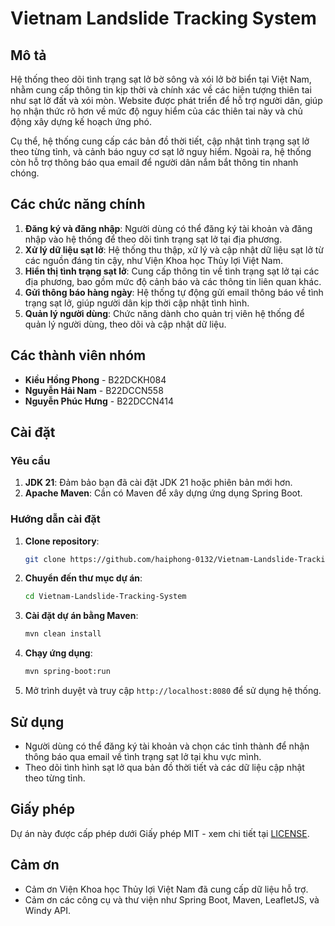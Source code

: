 
# Vietnam Landslide Tracking System

## Mô tả

Hệ thống theo dõi tình trạng sạt lở bờ sông và xói lở bờ biển tại Việt Nam, nhằm cung cấp thông tin kịp thời và chính xác về các hiện tượng thiên tai như sạt lở đất và xói mòn. Website được phát triển để hỗ trợ người dân, giúp họ nhận thức rõ hơn về mức độ nguy hiểm của các thiên tai này và chủ động xây dựng kế hoạch ứng phó.

Cụ thể, hệ thống cung cấp các bản đồ thời tiết, cập nhật tình trạng sạt lở theo từng tỉnh, và cảnh báo nguy cơ sạt lở nguy hiểm. Ngoài ra, hệ thống còn hỗ trợ thông báo qua email để người dân nắm bắt thông tin nhanh chóng.

## Các chức năng chính

1. **Đăng ký và đăng nhập**: Người dùng có thể đăng ký tài khoản và đăng nhập vào hệ thống để theo dõi tình trạng sạt lở tại địa phương.
2. **Xử lý dữ liệu sạt lở**: Hệ thống thu thập, xử lý và cập nhật dữ liệu sạt lở từ các nguồn đáng tin cậy, như Viện Khoa học Thủy lợi Việt Nam.
3. **Hiển thị tình trạng sạt lở**: Cung cấp thông tin về tình trạng sạt lở tại các địa phương, bao gồm mức độ cảnh báo và các thông tin liên quan khác.
4. **Gửi thông báo hàng ngày**: Hệ thống tự động gửi email thông báo về tình trạng sạt lở, giúp người dân kịp thời cập nhật tình hình.
5. **Quản lý người dùng**: Chức năng dành cho quản trị viên hệ thống để quản lý người dùng, theo dõi và cập nhật dữ liệu.

## Các thành viên nhóm

- **Kiều Hồng Phong** - B22DCKH084
- **Nguyễn Hải Nam** - B22DCCN558
- **Nguyễn Phúc Hưng** - B22DCCN414

## Cài đặt

### Yêu cầu

1. **JDK 21**: Đảm bảo bạn đã cài đặt JDK 21 hoặc phiên bản mới hơn.
2. **Apache Maven**: Cần có Maven để xây dựng ứng dụng Spring Boot.

### Hướng dẫn cài đặt

1. **Clone repository**:
   ```bash
   git clone https://github.com/haiphong-0132/Vietnam-Landslide-Tracking-System.git
   ```

2. **Chuyển đến thư mục dự án**:
   ```bash
   cd Vietnam-Landslide-Tracking-System
   ```

3. **Cài đặt dự án bằng Maven**:
   ```bash
   mvn clean install
   ```

4. **Chạy ứng dụng**:
   ```bash
   mvn spring-boot:run
   ```

5. Mở trình duyệt và truy cập `http://localhost:8080` để sử dụng hệ thống.

## Sử dụng

- Người dùng có thể đăng ký tài khoản và chọn các tỉnh thành để nhận thông báo qua email về tình trạng sạt lở tại khu vực mình.
- Theo dõi tình hình sạt lở qua bản đồ thời tiết và các dữ liệu cập nhật theo từng tỉnh.

## Giấy phép

Dự án này được cấp phép dưới Giấy phép MIT - xem chi tiết tại [LICENSE](LICENSE).

## Cảm ơn

- Cảm ơn Viện Khoa học Thủy lợi Việt Nam đã cung cấp dữ liệu hỗ trợ.
- Cảm ơn các công cụ và thư viện như Spring Boot, Maven, LeafletJS, và Windy API.

